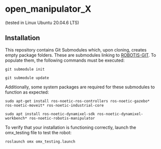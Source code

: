 # open_manipulator_X
(tested in Linux Ubuntu 20.04.6 LTS) 

## Installation

This repository contains Git Submodules which, upon cloning, creates empty package folders. These are submodules linking to [ROBOTIS-GIT](https://github.com/ROBOTIS-GIT).
To populate them, the following commands must be executed:
```
git submodule init
```
```
git submodule update
```
Additionally, some system packages are required for these submodules to function as expected:
```
sudo apt-get install ros-noetic-ros-controllers ros-noetic-gazebo* ros-noetic-moveit* ros-noetic-industrial-core
```
```
sudo apt install ros-noetic-dynamixel-sdk ros-noetic-dynamixel-workbench* ros-noetic-robotis-manipulator
```
To verify that your installation is functioning correctly, launch the omx_testing file to test the robot:
```
roslaunch omx omx_testing.launch
```

